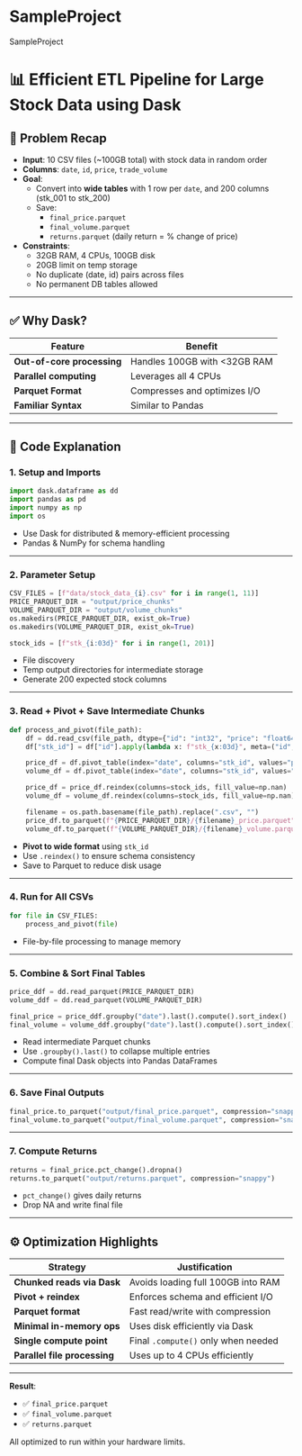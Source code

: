 # SampleProject
SampleProject

# 📊 Efficient ETL Pipeline for Large Stock Data using Dask

## 🧠 Problem Recap

- **Input**: 10 CSV files (~100GB total) with stock data in random order
- **Columns**: `date`, `id`, `price`, `trade_volume`
- **Goal**:
  - Convert into **wide tables** with 1 row per `date`, and 200 columns (stk_001 to stk_200)
  - Save:
    - `final_price.parquet`
    - `final_volume.parquet`
    - `returns.parquet` (daily return = % change of price)
- **Constraints**:
  - 32GB RAM, 4 CPUs, 100GB disk
  - 20GB limit on temp storage
  - No duplicate (date, id) pairs across files
  - No permanent DB tables allowed

---

## ✅ Why Dask?

| Feature                  | Benefit                              |
|--------------------------|--------------------------------------|
| **Out-of-core processing** | Handles 100GB with <32GB RAM        |
| **Parallel computing**   | Leverages all 4 CPUs                 |
| **Parquet Format**       | Compresses and optimizes I/O         |
| **Familiar Syntax**      | Similar to Pandas                    |

---

## 🧱 Code Explanation

### 1. Setup and Imports

```python
import dask.dataframe as dd
import pandas as pd
import numpy as np
import os
```

- Use Dask for distributed & memory-efficient processing
- Pandas & NumPy for schema handling

---

### 2. Parameter Setup

```python
CSV_FILES = [f"data/stock_data_{i}.csv" for i in range(1, 11)]
PRICE_PARQUET_DIR = "output/price_chunks"
VOLUME_PARQUET_DIR = "output/volume_chunks"
os.makedirs(PRICE_PARQUET_DIR, exist_ok=True)
os.makedirs(VOLUME_PARQUET_DIR, exist_ok=True)

stock_ids = [f"stk_{i:03d}" for i in range(1, 201)]
```

- File discovery
- Temp output directories for intermediate storage
- Generate 200 expected stock columns

---

### 3. Read + Pivot + Save Intermediate Chunks

```python
def process_and_pivot(file_path):
    df = dd.read_csv(file_path, dtype={"id": "int32", "price": "float64", "trade_volume": "int64"}, parse_dates=["date"])
    df["stk_id"] = df["id"].apply(lambda x: f"stk_{x:03d}", meta=("id", "object"))

    price_df = df.pivot_table(index="date", columns="stk_id", values="price", aggfunc="last")
    volume_df = df.pivot_table(index="date", columns="stk_id", values="trade_volume", aggfunc="last")

    price_df = price_df.reindex(columns=stock_ids, fill_value=np.nan)
    volume_df = volume_df.reindex(columns=stock_ids, fill_value=np.nan)

    filename = os.path.basename(file_path).replace(".csv", "")
    price_df.to_parquet(f"{PRICE_PARQUET_DIR}/{filename}_price.parquet", compression="snappy")
    volume_df.to_parquet(f"{VOLUME_PARQUET_DIR}/{filename}_volume.parquet", compression="snappy")
```

- **Pivot to wide format** using `stk_id`
- Use `.reindex()` to ensure schema consistency
- Save to Parquet to reduce disk usage

---

### 4. Run for All CSVs

```python
for file in CSV_FILES:
    process_and_pivot(file)
```

- File-by-file processing to manage memory

---

### 5. Combine & Sort Final Tables

```python
price_ddf = dd.read_parquet(PRICE_PARQUET_DIR)
volume_ddf = dd.read_parquet(VOLUME_PARQUET_DIR)

final_price = price_ddf.groupby("date").last().compute().sort_index()
final_volume = volume_ddf.groupby("date").last().compute().sort_index()
```

- Read intermediate Parquet chunks
- Use `.groupby().last()` to collapse multiple entries
- Compute final Dask objects into Pandas DataFrames

---

### 6. Save Final Outputs

```python
final_price.to_parquet("output/final_price.parquet", compression="snappy")
final_volume.to_parquet("output/final_volume.parquet", compression="snappy")
```

---

### 7. Compute Returns

```python
returns = final_price.pct_change().dropna()
returns.to_parquet("output/returns.parquet", compression="snappy")
```

- `pct_change()` gives daily returns
- Drop NA and write final file

---

## ⚙️ Optimization Highlights

| Strategy                     | Justification                        |
|------------------------------|--------------------------------------|
| **Chunked reads via Dask**   | Avoids loading full 100GB into RAM   |
| **Pivot + reindex**          | Enforces schema and efficient I/O    |
| **Parquet format**           | Fast read/write with compression     |
| **Minimal in-memory ops**    | Uses disk efficiently via Dask       |
| **Single compute point**     | Final `.compute()` only when needed  |
| **Parallel file processing** | Uses up to 4 CPUs efficiently         |

---

**Result**:
- ✅ `final_price.parquet`
- ✅ `final_volume.parquet`
- ✅ `returns.parquet`

All optimized to run within your hardware limits.
